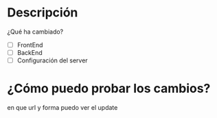 # Descripción
¿Qué ha cambiado?
- [ ] FrontEnd
- [ ] BackEnd
- [ ] Configuración del server

# ¿Cómo puedo probar los cambios?
en que url y forma puedo ver el update
